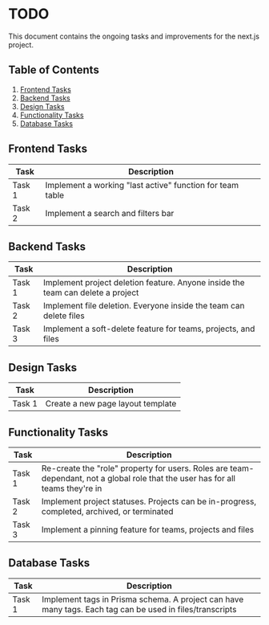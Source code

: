 # TODO

This document contains the ongoing tasks and improvements for the next.js project.

## Table of Contents

1. [Frontend Tasks](#frontend-tasks)
2. [Backend Tasks](#backend-tasks)
3. [Design Tasks](#design-tasks)
4. [Functionality Tasks](#functionality-tasks)
5. [Database Tasks](#database-tasks)

## Frontend Tasks

| Task   | Description                                               |
| ------ | --------------------------------------------------------- |
| Task 1 | Implement a working "last active" function for team table |
| Task 2 | Implement a search and filters bar                        |

## Backend Tasks

| Task   | Description                                                                     |
| ------ | ------------------------------------------------------------------------------- |
| Task 1 | Implement project deletion feature. Anyone inside the team can delete a project |
| Task 2 | Implement file deletion. Everyone inside the team can delete files              |
| Task 3 | Implement a soft-delete feature for teams, projects, and files                  |

## Design Tasks

| Task   | Description                       |
| ------ | --------------------------------- |
| Task 1 | Create a new page layout template |

## Functionality Tasks

| Task   | Description                                                                                                                     |
| ------ | ------------------------------------------------------------------------------------------------------------------------------- |
| Task 1 | Re-create the "role" property for users. Roles are team-dependant, not a global role that the user has for all teams they're in |
| Task 2 | Implement project statuses. Projects can be in-progress, completed, archived, or terminated                                     |
| Task 3 | Implement a pinning feature for teams, projects and files                                                                       |

## Database Tasks

| Task   | Description                                                                                              |
| ------ | -------------------------------------------------------------------------------------------------------- |
| Task 1 | Implement tags in Prisma schema. A project can have many tags. Each tag can be used in files/transcripts |
